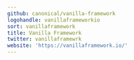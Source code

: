 ```yaml
---
github: canonical/vanilla-framework
logohandle: vanillaframeworkio
sort: vanillaframework
title: Vanilla Framework
twitter: vanillaframewrk
website: 'https://vanillaframework.io/'
---
```

